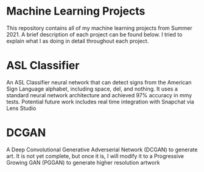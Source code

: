# Machine Learning Projects
This repository contains all of my machine learning projects from Summer 2021. A brief description of each project can be found below. I tried to explain what I as doing in detail throughout each project.

# ASL Classifier
An ASL Classifier neural network that can detect signs from the American Sign Language alphabet, including space, del, and nothing. It uses a standard neural network architecture and achieved 97% accuracy in mmy tests. Potential future work includes real time integration with Snapchat via Lens Studio

# DCGAN
A Deep Convolutional Generative Adverserial Network (DCGAN) to generate art. It is not yet complete, but once it is, I will modify it to a Progressive Growing GAN (PGGAN) to generate higher resolution artwork
